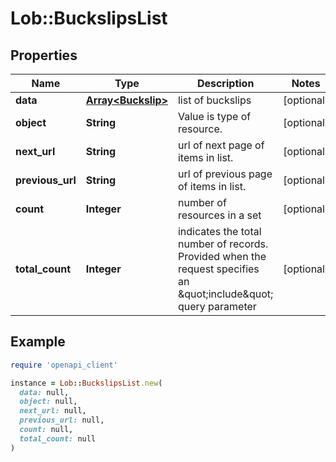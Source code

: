 # Lob::BuckslipsList

## Properties

| Name | Type | Description | Notes |
| ---- | ---- | ----------- | ----- |
| **data** | [**Array&lt;Buckslip&gt;**](Buckslip.md) | list of buckslips | [optional] |
| **object** | **String** | Value is type of resource. | [optional] |
| **next_url** | **String** | url of next page of items in list. | [optional] |
| **previous_url** | **String** | url of previous page of items in list. | [optional] |
| **count** | **Integer** | number of resources in a set | [optional] |
| **total_count** | **Integer** | indicates the total number of records. Provided when the request specifies an \&quot;include\&quot; query parameter | [optional] |

## Example

```ruby
require 'openapi_client'

instance = Lob::BuckslipsList.new(
  data: null,
  object: null,
  next_url: null,
  previous_url: null,
  count: null,
  total_count: null
)
```

